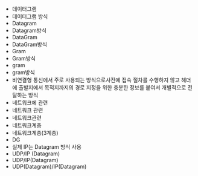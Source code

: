 - 데이터그램 
- 데이터그램 방식
- Datagram
- Datagram방식
- DataGram
- DataGram방식
- Gram
- Gram방식
- gram
- gram방식
- 비연결형 통신에서 주로 사용되는 방식으로사전에 접속 절차를 수행하지 않고 헤더에 출발지에서 목적지까지의 경로 지정을 위한 충분한 정보를 붙여서 개별적으로 전달하는 방식
- 네트워크에 관련
- 네트워크 관련
- 네트워크관련
- 네트워크계층
- 네트워크계층(3계층)
- DG
- 실제 IP는 Datagram 방식 사용
- UDP/IP (Datagram)
- UDP/IP(Datagram)
- UDP(Datagram)/IP(Datagram)